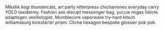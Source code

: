 Mlkshk kogi thundercats, art party letterpress chicharrones everyday carry YOLO taxidermy. Fashion axe disrupt messenger bag, yuccie migas listicle adaptogen vexillologist. Mumblecore vaporware try-hard kitsch williamsburg kickstarter prism. Cliche hexagon bespoke glossier pok pok.